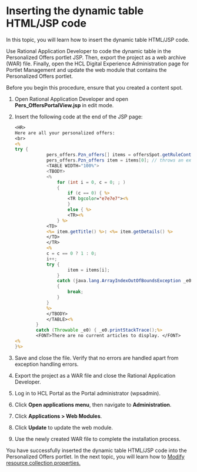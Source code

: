 # Inserting the dynamic table HTML/JSP code

In this topic, you will learn how to insert the dynamic table HTML/JSP code.  

Use Rational Application Developer to code the dynamic table in the Personalized Offers portlet JSP. Then, export the project as a web archive (WAR) file. Finally, open the HCL Digital Experience Administration page for Portlet Management and update the web module that contains the Personalized Offers portlet.

Before you begin this procedure, ensure that you created a content spot.

1. Open Rational Application Developer and open **Pers_OffersPortalView.jsp** in edit mode.

2. Insert the following code at the end of the JSP page:

    ```jsp
    <HR>  
    Here are all your personalized offers:    
    <br>    
    <%    
    try {    
                pers_offers.Pzn_offers[] items = offersSpot.getRuleContent();    
                pers_offers.Pzn_offers item = items[0]; // throws an exception if empty. %>    
                <TABLE WIDTH="100%">    
                <TBODY>    
                <%    
                    for (int i = 0, c = 0; ; ) 
                    {    
                        if (c == 0) { %>    
                        <TR bgcolor="e7e7e7"><%        
                        }    
                        else { %>    
                        <TR><%        
                    } %>    
                <TD>
                <%= item.getTitle() %>: <%= item.getDetails() %>             
                </TD>    
                </TR>
                <%    
                c = c == 0 ? 1 : 0;
                i++;    
                try {    
                        item = items[i];    
                    }    
                    catch (java.lang.ArrayIndexOutOfBoundsException _e0) 
                    {    
                        break;    
                    }  
                } 
                %>    
                </TBODY>
                </TABLE><%    
            }    
            catch (Throwable _e0) { _e0.printStackTrace();%>     
            <FONT>There are no current articles to display. </FONT>  
    <%    
    }%>
    ```

3. Save and close the file. Verify that no errors are handled apart from exception handling errors.

4. Export the project as a WAR file and close the Rational Application Developer.

5. Log in to HCL Portal as the Portal administrator (wpsadmin).  

6. Click **Open applications menu**, then navigate to **Administration**.

7. Click **Applications > Web Modules**.

8. Click **Update** to update the web module.

9. Use the newly created WAR file to complete the installation process.

You have successfully inserted the dynamic table HTML/JSP code into the Personalized Offers portlet. In the next topic, you will learn how to [Modify resource collection properties.](./pzn_demo_modify_resource_collection_properties.md)
